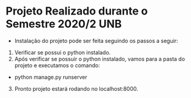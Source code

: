 # Projeto Realizado durante o Semestre 2020/2 UNB

- Instalação do projeto pode ser feita seguindo os passos a seguir:
1) Verificar se possui o python instalado.
2) Após verificar se possuir o python instalado, vamos para a pasta do projeto e executamos o comando:
- python manage.py runserver
3) Pronto projeto estará rodando no localhost:8000.
